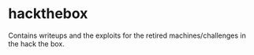 # hackthebox
Contains writeups and the exploits for the retired machines/challenges in the hack the box.
